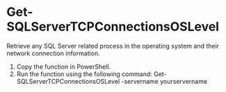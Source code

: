 # Get-SQLServerTCPConnectionsOSLevel
Retrieve any SQL Server related process in the operating system and their network connection information.
1. Copy the function in PowerShell.
2. Run the function using the following command: Get-SQLServerTCPConnectionsOSLevel -servername yourservername
